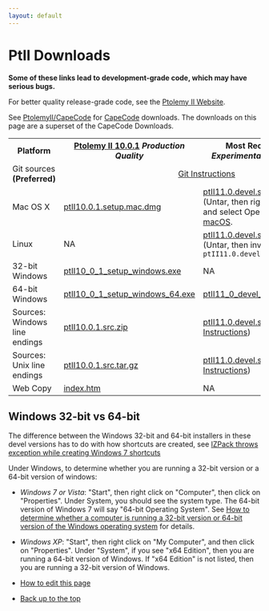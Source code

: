 ```yaml
---
layout: default
---
```

# PtII Downloads

**Some of these links lead to development-grade code, which may have serious bugs.**

For better quality release-grade code, see the [Ptolemy II Website](https://ptolemy.berkeley.edu/ptolemyII).

See [PtolemyII/CapeCode](http://accessors.org/wiki/PtolemyII) for [CapeCode](http://capecode.org) downloads. The downloads on this page are a superset of the CapeCode Downloads.

<table>

 <tr>
  <th> Platform </th>
  <th> <a href="https://ptolemy.berkeley.edu/ptolemyII/ptII10.0/">Ptolemy II 10.0.1</a>
                                                            <i>Production Quality</i>
  </th>
  <th>Most Recent Nightly Build <i>Experimental, not tested by hand</i> </th>
 </tr>

 <tr>
  <td> Git sources <b>(Preferred)</b> </td>
  <td align="center" colspan="2"> <a href="https://icyphy.github.io/ptII/index.html">Git Instructions</a> </td>
 </tr>

 <tr>
  <td> Mac OS X </td>
  <td>
        <a href="https://ptolemy.berkeley.edu/ptolemyII/ptII10.0/ptII10.0.1.setup.mac.dmg">ptII10.0.1.setup.mac.dmg</a>
  </td>
  <td> 
        <a href="https://github.com/icyphy/ptII/releases/download/nightly/ptII11.0.devel.setup.mac.app.tar.gz">ptII11.0.devel.setup.mac.app.tar.gz</a>
        (Untar, then right click on the .app file and select Open. See <a href="https://ptolemy.berkeley.edu/ptolemyII/ptII10.0/mac.htm">Notes for macOS</a>.
  </td>
 </tr>

 <tr>
  <td>Linux</td>
  <td> NA </td>
  <td>
        <a href="https://github.com/icyphy/ptII/releases/download/nightly/ptII11.0.devel.setup.linux.tar.gz">ptII11.0.devel.setup.linux.tar.gz</a>
        (Untar, then invoke <code>java -jar ptII11.0.devel.setup.jar</code> </td>
 </tr>

 <tr>
  <td> 32-bit Windows </td>
  <td> 
       <a href="https://ptolemy.berkeley.edu/ptolemyII/ptII10.0/ptII10_0_1_setup_windows.exe">ptII10_0_1_setup_windows.exe</a>
  </td>
  <td> NA </td>
 </tr>  


 <tr>
  <td> 64-bit Windows </td>
  <td> 
       <a href="https://ptolemy.berkeley.edu/ptolemyII/ptII10.0/ptII10_0_1_setup_windows_64.exe">ptII10_0_1_setup_windows_64.exe</a>
  </td>
  <td> 
       <a href="https://github.com/icyphy/ptII/releases/download/nightly/ptII11_0_devel_setup_windows_64.exe">ptII11_0_devel_setup_windows_64.exe</a>
  </td>
 </tr>

 <tr>
  <td> Sources: Windows line endings</td>
  <td>
       <a href="https://ptolemy.berkeley.edu/ptolemyII/ptII10.0/ptII10.0.1.src.zip">ptII10.0.1.src.zip</a>
  </td>
  <td>
       <a href="https://github.com/icyphy/ptII/releases/download/nightly/ptII11.0.devel.src.zip">ptII11.0.devel.src.zip</a>
        (<a href="https://cdn.rawgit.com/icyphy/ptII/master/doc/eclipse/index.htm">Eclipse Instructions</a>)
  </td>
 </tr>

 <tr>
  <td> Sources: Unix line endings </td>
  <td>
        <a href="https://ptolemy.berkeley.edu/ptolemyII/ptII10.0/ptII10.0.1.src.tar.gz">ptII10.0.1.src.tar.gz</a>
  </td>
  <td>
        <a href="https://github.com/icyphy/ptII/releases/download/nightly/ptII11.0.devel.src.tar">ptII11.0.devel.src.tar</a>
        (<a href="https://cdn.rawgit.com/icyphy/ptII/master/doc/eclipse/index.htm">Eclipse Instructions</a>)
  </td>

 </tr>

 <tr>
  <td> Web Copy </td>
  <td>
       <a href="https://ptolemy.berkeley.edu/ptolemyII/ptII10.0/ptII10.0.1/doc/index.htm">index.htm</a>
  </td>
  <td> NA </td>
 </tr>

</table>


Windows 32-bit vs 64-bit
------------------------

The difference between the Windows 32-bit and 64-bit installers in these devel versions has to do with how shortcuts are created, see [IZPack throws exception while creating Windows 7 shortcuts](https://izpack.atlassian.net/browse/IZPACK-506)

Under Windows, to determine whether you are running a 32-bit version or a 64-bit version of windows:

*   _Windows 7 or Vista_: "Start", then right click on "Computer", then click on "Properties". Under System, you should see the system type. The 64-bit version of Windows 7 will say "64-bit Operating System". See [How to determine whether a computer is running a 32-bit version or 64-bit version of the Windows operating system](https://support.microsoft.com/en-us/help/827218/how-to-determine-whether-a-computer-is-running-a-32-bit-version-or-64) for details.
*   _Windows XP_: "Start", then right click on "My Computer", and then click on "Properties". Under "System", if you see "x64 Edition", then you are running a 64-bit version of Windows. If "x64 Edition" is not listed, then you are running a 32-bit version of Windows.

*   [How to edit this page](../edit.html)
*   [Back up to the top](../index.html)
